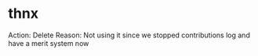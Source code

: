 # thnx

Action: Delete
Reason: Not using it since we stopped contributions log and have a merit system now